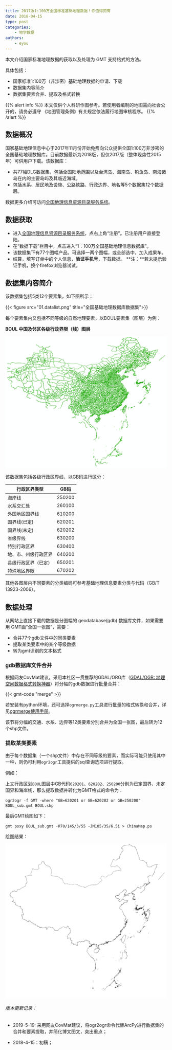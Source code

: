 ```yaml
---
title: 2017版1:100万全国标准基础地理数据！你值得拥有
date: 2018-04-15
type: post
categories:
    - 地学数据
authors:
    - eyou
---
```


本文介绍国家标准地理数据的获取以及处理为 GMT 支持格式的方法。

<!--more-->

具体包括：

- 国家标准1:100万（非涉密）基础地理数据的申请、下载
- 数据集内容简介
- 数据集要素合并、提取及格式转换

{{% alert info %}}
本文仅供个人科研作图参考。若使用者编制的地图需向社会公开的，请务必遵守
《地图管理条例》有关规定依法履行地图审核程序。
{{% /alert %}}

## 数据概况

国家基础地理信息中心于2017年11月份开始免费向公众提供全国1:100万非涉密的全国基础地理数据库。目前数据最新为2018版，但仅2017版（整体现势性2015年）可供用户下载。该数据库：

- 共77幅DLG数据集，包括全国陆地范围以及台湾岛、海南岛、钓鱼岛、南海诸岛在内的主要岛屿及其临近海域。
- 包括水系、居民地及设施、公路铁路、行政边界、地名等5个数据集12个数据层。

数据更多介绍可访问[全国地理信息资源目录服务系统](http://www.webmap.cn/commres.do?method=result100W)。

## 数据获取

- 进入[全国地理信息资源目录服务系统](http://www.webmap.cn)，点右上角“注册”。已注册用户直接登陆。
- 在“数据下载”栏目中，点击进入“1：100万全国基础地理信息数据库”。
- 该数据集下有77个图幅产品。可选择一两个图幅，或全部选中，加入成果车。
- 结算，填写订单中的个人信息，**验证手机号**，下载数据。
  **注：**若未提示验证手机，换个firefox浏览器试试。

## 数据集内容简介

该数据集包括5类12个要素集，如下图所示：

{{< figure src="01.datalist.png" title="全国基础地理数据库数据集">}}

每个要素集内又包括不同等级的自然地理要素，以BOUL要素集（图层）为例：

**BOUL 中国及邻区各级行政界限（线）图层**

![BOUL](05.BOUL.png)

该数据集包括各级行政区界线，以GB码进行区分：

行政区界类型         | GB码
------------------- | -----
海岸线              | 250200
水系交汇处          | 260100
外国地区国界线      |	610200
国界线(已定)        |	620201
国界线(未定)        | 620202
省级界线	          | 630200
特别行政区界	      | 630400
地、市、州级行政区界 |	640200
县级行政区界（已定） |	650201
特殊地区界限      	| 670202

其他各图层内不同要素的分类编码可参考基础地理信息要素分类与代码（GB/T 13923-2006）。

## 数据处理

从网站上直接下载的数据是分图幅的 geodatabase(gdb) 数据库文件，如果需要用 GMT画“全国一张图”，需要：

- 合并77个gdb文件中的同类要素
- 提取某类要素中的某个等级数据
- 转为gmt识别的文本格式

### gdb数据库文件合并

根据网友CovMat建议，采用本社区一贯推荐的GDAL/ORG库（[GDAL/OGR: 地理空间数据格式转换神器](/blog/gdal-ogr/)）将分幅的gdb数据进行批量合并：

{{< gmt-code "merge" >}}

若安装有python环境，还可选择`ogrmerge.py`工具进行批量的格式转换和合并，详见[ogrmerge使用手册](https://www.gdal.org/ogrmerge.html)。

该节将分幅的交通、水系、边界等12类要素分别合并为全国一张图，最后转为12个shp文件。

### 提取某类要素

由于每个数据集（一个shp文件）中存在不同等级的要素，而实际可能只使用其中一种，则仍可利用`ogr2ogr`工具提供的sql查询选项进行提取。

例如：

上文行政区划`BOUL`图层中GB代码`620201`、`620202`、`250200`分别为已定国界、未定国界和海岸线，那么提取数据并转化为GMT格式的命令为：

```
ogr2ogr -f GMT -where "GB=620201 or GB=620202 or GB=250200" BOUL_sub.gmt BOUL.shp
```

最后GMT绘图如下：

```
gmt psxy BOUL_sub.gmt -R70/145/3/55 -JM105/35/6.5i > ChinaMap.ps
```

绘图结果：

![ChinaMap](09.ChinaMap.png)

###### 版本更新记录：

- 2019-5-19: 采用网友CovMat建议，将ogr2ogr命令代替ArcPy进行数据集的合并和要素提取，并简化博文图文，突出重点；

- 2018-4-15：初稿；
